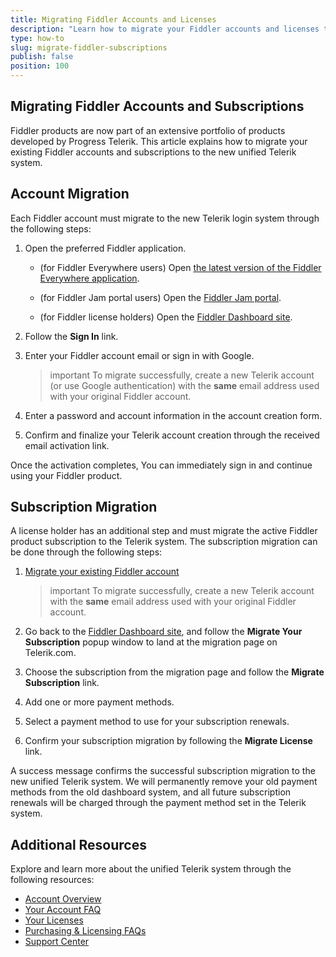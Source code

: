 ```yaml
---
title: Migrating Fiddler Accounts and Licenses
description: "Learn how to migrate your Fiddler accounts and licenses to the Progress Telerik system."
type: how-to
slug: migrate-fiddler-subscriptions
publish: false
position: 100
---
```




## Migrating Fiddler Accounts and Subscriptions

Fiddler products are now part of an extensive portfolio of products developed by Progress Telerik. This article explains how to migrate your existing Fiddler accounts and subscriptions to the new unified Telerik system.


## Account Migration

Each Fiddler account must migrate to the new Telerik login system through the following steps:

1. Open the preferred Fiddler application.

    * (for Fiddler Everywhere users) Open [the latest version of the Fiddler Everywhere application](https://www.telerik.com/download/fiddler-everywhere).
    
    * (for Fiddler Jam portal users) Open the [Fiddler Jam portal](https://jam.getfiddler.com). 

    * (for Fiddler license holders) Open the [Fiddler Dashboard site](https://dashboard.getfiddler.com/login).

1. Follow the **Sign In** link.

1. Enter your Fiddler account email or sign in with Google. 

    >important To migrate successfully, create a new Telerik account (or use Google authentication) with the **same** email address used with your original Fiddler account.

1. Enter a password and account information in the account creation form.

1. Confirm and finalize your Telerik account creation through the received email activation link. 

Once the activation completes, You can immediately sign in and continue using your Fiddler product.


## Subscription Migration

A license holder has an additional step and must migrate the active Fiddler product subscription to the Telerik system. The subscription migration can be done through the following steps:

1. [Migrate your existing Fiddler account](#account-migration)

    >important To migrate successfully, create a new Telerik account with the **same** email address used with your original Fiddler account.

1. Go back to the [Fiddler Dashboard site](https://dashboard.getfiddler.com), and follow the **Migrate Your Subscription** popup window to land at the migration page on Telerik.com.

1. Choose the subscription from the migration page and follow the **Migrate Subscription** link.

1. Add one or more payment methods.

1. Select a payment method to use for your subscription renewals.

1. Confirm your subscription migration by following the **Migrate License** link.

A success message confirms the successful subscription migration to the new unified Telerik system. We will permanently remove your old payment methods from the old dashboard system, and all future subscription renewals will be charged through the payment method set in the Telerik system.


## Additional Resources

Explore and learn more about the unified Telerik system through the following resources:

- [Account Overview](https://www.telerik.com/account/)
- [Your Account FAQ](https://www.telerik.com/account/faqs)
- [Your Licenses](https://www.telerik.com/account/your-licenses)
- [Purchasing & Licensing FAQs](https://www.telerik.com/purchase/faq/licensing-purchasing)
- [Support Center](https://www.telerik.com/account/support-center)
